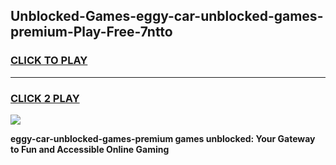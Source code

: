 
## Unblocked-Games-eggy-car-unblocked-games-premium-Play-Free-7ntto
<h3>
<a href="https://premium76.site?title=eggy-car-unblocked-games-premium&ref=20A">CLICK TO PLAY</a></h3>
<hr>

<h3>
<a href="https://premium76.site?title=eggy-car-unblocked-games-premium&ref=20A">CLICK 2 PLAY</a>
  
</h3>

<a href="https://premium76.site?title=eggy-car-unblocked-games-premium&ref=20A"><img src="https://clearcache.store/games.png"></a>


**eggy-car-unblocked-games-premium games unblocked: Your Gateway to Fun and Accessible Online Gaming**
